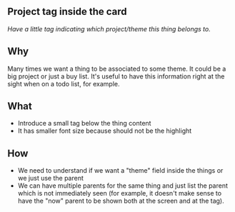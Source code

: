 ## Project tag inside the card

_Have a little tag indicating which project/theme this thing belongs to._

## Why

Many times we want a thing to be associated to some theme. It could be a big project or just a buy list. It's useful to have this information right at the sight when on a todo list, for example.

## What

- Introduce a small tag below the thing content
- It has smaller font size because should not be the highlight

## How

- We need to understand if we want a "theme" field inside the things or we just use the parent
- We can have multiple parents for the same thing and just list the parent which is not immediately seen (for example, it doesn't make sense to have the "now" parent to be shown both at the screen and at the tag).
